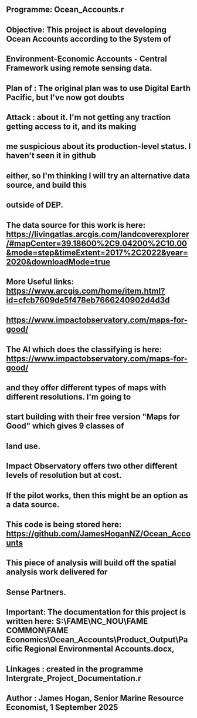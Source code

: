 ##    Programme:  Ocean_Accounts.r
##
##    Objective:  This project is about developing Ocean Accounts according to the System of 
##                Environment-Economic Accounts - Central Framework using remote sensing data. 
##
##    Plan of  :  The original plan was to use Digital Earth Pacific, but I've now got doubts
##    Attack   :  about it. I'm not getting any traction getting access to it, and its making 
##                me suspicious about its production-level status. I haven't seen it in github
##                either, so I'm thinking I will try an alternative data source, and build this
##                outside of DEP.
##
##                The data source for this work is here: https://livingatlas.arcgis.com/landcoverexplorer/#mapCenter=39.18600%2C9.04200%2C10.00&mode=step&timeExtent=2017%2C2022&year=2020&downloadMode=true
##                More Useful links: https://www.arcgis.com/home/item.html?id=cfcb7609de5f478eb7666240902d4d3d
##                                   https://www.impactobservatory.com/maps-for-good/
##
##                The AI which does the classifying is here: https://www.impactobservatory.com/maps-for-good/ 
##                and they offer different types of maps with different resolutions. I'm going to 
##                start building with their free version "Maps for Good" which gives 9 classes of 
##                land use.
##
##                Impact Observatory offers two other different levels of resolution but at cost.
##                If the pilot works, then this might be an option as a data source.
##
##                This code is being stored here: https://github.com/JamesHoganNZ/Ocean_Accounts
##
##
##                This piece of analysis will build off the spatial analysis work delivered for 
##                Sense Partners.
##
##    Important:  The documentation for this project is written here: S:\\FAME\\NC_NOU\\FAME COMMON\\FAME Economics\\Ocean_Accounts\\Product_Output\\Pacific Regional Environmental Accounts.docx,
##    Linkages :  created in the programme Intergrate_Project_Documentation.r
##
##    Author   :  James Hogan, Senior Marine Resource Economist, 1 September 2025
##
